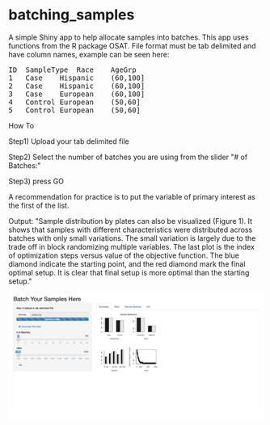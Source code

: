 # batching_samples


A simple Shiny app to help allocate samples into batches. This app uses functions from the R package OSAT. File format must be tab delimited and have column names, example can be seen here:

<pre>
ID	SampleType	Race	AgeGrp
1	Case	Hispanic	(60,100]
2	Case	Hispanic	(60,100]
3	Case	European	(60,100]
4	Control	European	(50,60]
5	Control	European	(50,60]
</pre>
How To

Step1) Upload your tab delimited file

Step2) Select the number of batches you are using from the slider "# of Batches:"

Step3) press GO

A recommendation for practice is to put the variable of primary interest as the first of the list.

Output: "Sample distribution by plates can also be visualized (Figure 1). It shows that samples with different characteristics were distributed across batches with only small variations. The small variation is largely due to the trade off in block randomizing multiple variables. The last plot is the index of optimization steps versus value of the objective function. The blue diamond indicate the starting point, and the red diamond mark the final optimal setup. It is clear that final setup is more optimal than the starting setup." 


<img src="https://github.com/foocheung/batchingsamples/blob/main/batchsamples.png">
